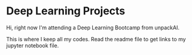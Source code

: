 # Deep Learning Projects

Hi, right now I'm attending a Deep Learning Bootcamp from unpackAI.

This is where I keep all my codes. Read the readme file to get links to my jupyter notebook file.
